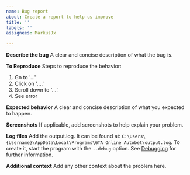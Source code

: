 ```yaml
---
name: Bug report
about: Create a report to help us improve
title: ''
labels: ''
assignees: MarkusJx

---
```


**Describe the bug**
A clear and concise description of what the bug is.

**To Reproduce**
Steps to reproduce the behavior:
1. Go to '...'
2. Click on '....'
3. Scroll down to '....'
4. See error

**Expected behavior**
A clear and concise description of what you expected to happen.

**Screenshots**
If applicable, add screenshots to help explain your problem.

**Log files**
Add the output.log.
It can be found at:
```C:\Users\{Username}\AppData\Local\Programs\GTA Online Autobet\output.log```. To create it, start the program with the `--debug` option. See [Debugging](https://github.com/MarkusJx/autobet/wiki/Debugging) for further information.

**Additional context**
Add any other context about the problem here.
